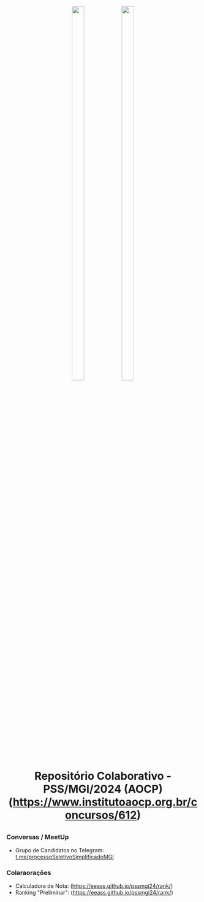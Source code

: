 <p align="center">
<img width="25%" height="50%" src="https://cdn-instituto.s3.sa-east-1.amazonaws.com/images/logo.svg">
<img width="25%" height="50%" src="https://www.gov.br/transferegov/pt-br/noticias/noticias/arquivos-e-imagens/mgi.png">
</p>

<h1 align="center">Repositório Colaborativo - PSS/MGI/2024 (AOCP) </br> (<a href="https://www.institutoaocp.org.br/concursos/612">https://www.institutoaocp.org.br/concursos/612</a>)</h1>



<h2 align="center"></h2>

### Conversas / MeetUp

* Grupo de Candidatos no Telegram: [t.me/processoSeletivoSimplificadoMGI](t.me/processoSeletivoSimplificadoMGI)

### Colaraorações

* Calculadora de Nota: (https://eeass.github.io/pssmgi24/rank/)
* Ranking "Preliminar": (https://eeass.github.io/pssmgi24/rank/)
